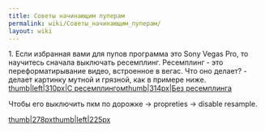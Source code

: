 ```yaml
---
title: Советы начинающим пуперам
permalink: wiki/Советы_начинающим_пуперам/
layout: wiki
---
```


1\. Если избранная вами для пупов программа это Sony Vegas Pro, то
научитесь сначала выключать ресемплинг. Ресемплинг - это
переформатирывание видео, встроенное в вегас. Что оно делает? - делает
картинку мутной и грязной, как в примере ниже.  ​​​​
[thumb\|left\|310px\|С
ресемплингом](Файл:Resample.jpg "wikilink")[thumb\|314px\|Без
ресемплинга](Файл:Without.jpg "wikilink")

Чтобы его выключить пкм по дорожке -\> propreties -\> disable resample.

[thumb\|278px](Файл:2018-04-21_17-13-28.png "wikilink")[thumb\|left\|225px](Файл:2018-04-21_17-15-45.png "wikilink")

